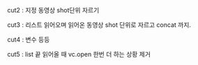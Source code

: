  cut2 : 지정 동영상 shot단위 자르기
 
 cut3 : 리스트 읽어오며 읽어온 동영상 shot 단위로 자르고 concat 까지.
 
 cut4 : 변수 등등 
 
 cut5 : list 끝 읽어올 때 vc.open 한번 더 하는 상황 제거  
